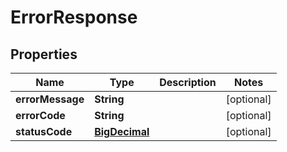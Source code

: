 
# ErrorResponse

## Properties
Name | Type | Description | Notes
------------ | ------------- | ------------- | -------------
**errorMessage** | **String** |  |  [optional]
**errorCode** | **String** |  |  [optional]
**statusCode** | [**BigDecimal**](BigDecimal.md) |  |  [optional]



